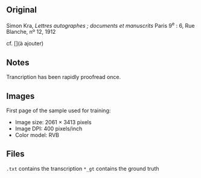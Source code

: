 ## Original
Simon Kra, _Lettres autographes ; documents et manuscrits_
Paris 9<sup>e</sup> : 6, Rue Blanche, nº 12, 1912

cf. [](à ajouter)

## Notes
Trancription has been rapidly proofread once.

## Images

First page of the sample used for training:
- Image size: 2061 × 3413 pixels
- Image DPI: 400 pixels/inch
- Color model: RVB 

## Files

```.txt``` contains the transcription
```*_gt``` contains the ground truth
